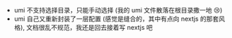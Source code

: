 * umi 不支持选择目录，只能手动选择 (我的 umi 文件散落在根目录撒一地 :cry:)
* umi 自己又重新封装了一层配置 (感觉是缝合的，其中有点向 nextjs 的那套风格), 文档很乱不规范，我还是回去接着写 nextjs 吧